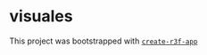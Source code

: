 # visuales

This project was bootstrapped with [`create-r3f-app`](https://github.com/RenaudROHLINGER/create-r3f-app)